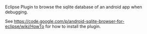 Eclipse Plugin to browse the sqlite database of an android app when debugging.

See https://code.google.com/p/android-sqlite-browser-for-eclipse/wiki/HowTo for how to install the plugin.